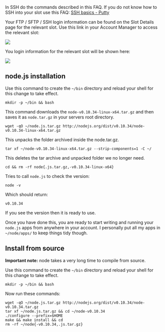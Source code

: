 
In SSH do the commands described in this FAQ. If you do not know how to SSH into your slot use this FAQ: [SSH basics - Putty](https://www.feralhosting.com/faq/view?question=12)

Your FTP / SFTP / SSH login information can be found on the Slot Details page for the relevant slot. Use this link in your Account Manager to access the relevant slot:

![](https://raw.github.com/feralhosting/feralfilehosting/master/Feral%20Wiki/0%20Generic/slot_detail_link.png)

You login information for the relevant slot will be shown here:

![](https://raw.github.com/feralhosting/feralfilehosting/master/Feral%20Wiki/0%20Generic/slot_detail_ssh.png)

node.js installation
---

Use this command to create the `~/bin` directory and reload your shell for this change to take effect.

~~~
mkdir -p ~/bin && bash
~~~

This command downloads the `node-v0.10.34-linux-x64.tar.gz` and then saves it as `node.tar.gz` in your servers root directory.

~~~
wget -qO ~/node.js.tar.gz http://nodejs.org/dist/v0.10.34/node-v0.10.34-linux-x64.tar.gz
~~~

This unpacks the folder archived inside the node.tar.gz.

~~~
tar xf ~/node-v0.10.34-linux-x64.tar.gz --strip-components=1 -C ~/
~~~

This deletes the tar archive and unpacked folder we no longer need.

~~~
cd && rm -rf node{.js.tar.gz,-v0.10.34-linux-x64}
~~~

Tries to call `node.js` to check the version:

~~~
node -v
~~~

Which should return:

~~~
v0.10.34
~~~

If you see the version then it is ready to use.

Once you have done this, you are ready to start writing and running your `node.js` apps from anywhere in your account. I personally put all my apps in `~/node/apps/` to keep things tidy though.

Install from source
---

**Important note:** node takes a very long time to compile from source.

Use this command to create the `~/bin` directory and reload your shell for this change to take effect.

~~~
mkdir -p ~/bin && bash
~~~

Now run these commands:

~~~
wget -qO ~/node.js.tar.gz http://nodejs.org/dist/v0.10.34/node-v0.10.34.tar.gz
tar xf ~/node.js.tar.gz && cd ~/node-v0.10.34
./configure --prefix=$HOME
make && make install && cd
rm -rf ~/node{-v0.10.34,.js.tar.gz}
~~~



